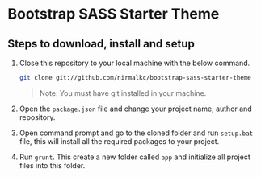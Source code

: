 # Bootstrap SASS Starter Theme

## Steps to download, install and setup

1. Close this repository to your local machine with the below command.

	```bash
	git clone git://github.com/nirmalkc/bootstrap-sass-starter-theme
	```
	> Note: You must have git installed in your machine.

2. Open the `package.json` file and change your project name, author and repository.

3. Open command prompt and go to the cloned folder and run `setup.bat` file, this will install all the required packages to your project.

4. Run `grunt`. This create a new folder called `app` and initialize all project files into this folder.


